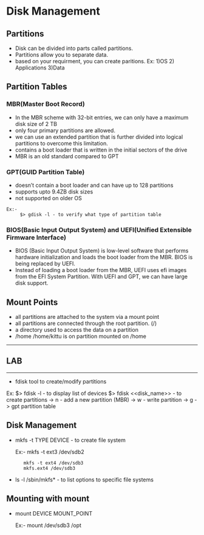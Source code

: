 # Disk Management

## Partitions
>
* Disk can be divided into parts called partitions.
* Partitions allow you to separate data.
* based on your requirment, you can create paritions.
    Ex:
        1)OS 2) Applications 3)Data

## Partition Tables

### MBR(Master Boot Record)
>
* In the MBR scheme with 32-bit entries, we can only have a maximum disk size of 2 TB
* only four primary partitions are allowed.
* we can use an extended partition that is further divided into logical partitions to overcome this     limitation.
* contains a boot loader that is written in the initial sectors of the drive
* MBR is an old standard compared to GPT

### GPT(GUID Partition Table)
>
* doesn’t contain a boot loader and can have up to 128 partitions
* supports upto 9.4ZB disk sizes
* not supported on older OS

>
    Ex:-
         $> gdisk -l - to verify what type of partition table

### BIOS(Basic Input Output System) and UEFI(Unified Extensible Firmware Interface)
>
* BIOS (Basic Input Output System) is low-level software that performs hardware initialization and loads the boot loader from the MBR. BIOS is being replaced by UEFI.
* Instead of loading a boot loader from the MBR, UEFI uses efi images from the EFI System Partition. With UEFI and GPT, we can have large disk support.

## Mount Points
>
* all partitions are attached to the system via a mount point
* all partitions are connected through the root partition. (/)
* a directory used to access the data on a partition
* /home
    /home/kittu is on partition mounted on /home

----

## LAB

----

>

* fdisk tool to create/modify partitions

Ex:
    $> fdisk -l   -  to display list of devices
    $> fdisk <<disk_name>> -  to create partitions
            -> n - add a new partition (MBR)
            -> w - write partition
            -> g -> gpt partition table

## Disk Management

>
* mkfs -t TYPE DEVICE   -  to create file system
    
    Ex:-
         mkfs -t ext3 /dev/sdb2

         mkfs -t ext4 /dev/sdb3
         mkfs.ext4 /dev/sdb3

* ls -l /sbin/mkfs* -  to list options to specific file systems


## Mounting with mount
>

* mount DEVICE MOUNT_POINT
     
     Ex:-
          mount /dev/sdb3 /opt

